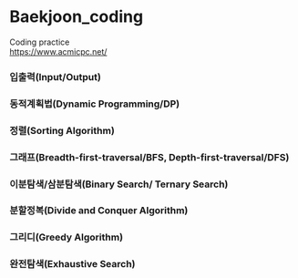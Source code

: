 # Baekjoon_coding
Coding practice\
https://www.acmicpc.net/

### 입출력(Input/Output)

### 동적계획법(Dynamic Programming/DP)

### 정렬(Sorting Algorithm)

### 그래프(Breadth-first-traversal/BFS, Depth-first-traversal/DFS)

### 이분탐색/삼분탐색(Binary Search/ Ternary Search)

### 분할정복(Divide and Conquer Algorithm)

### 그리디(Greedy Algorithm)

### 완전탐색(Exhaustive Search)

